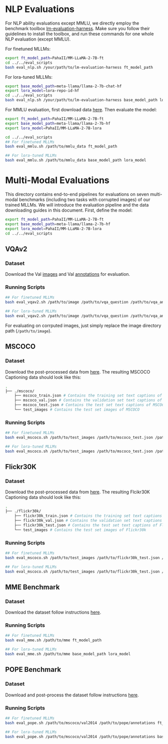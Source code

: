 # NLP Evaluations

For NLP ability evaluations except MMLU, we directly employ the  benchmark toolbox [lm-evaluation-harness](https://github.com/EleutherAI/lm-evaluation-harness). Make sure you follow their guidelines to install the toolbox, and run these commands for one whole NLP evaluation (except MMLU).

For finetuned MLLMs:

```bash
export ft_model_path=PahaII/MM-LLaMA-2-7B-ft
cd ../../eval_scripts
bash eval_nlp.sh /your/path/to/lm-evaluation-harness ft_model_path
```

For lora-tuned MLLMs:

```bash
export base_model_path=meta-llama/llama-2-7b-chat-hf
export lora_model=lora-repo-id-hf
cd ../../eval_scripts
bash eval_nlp.sh /your/path/to/lm-evaluation-harness base_model_path lora_model
```

For MMLU evaluation, first download data [here](https://people.eecs.berkeley.edu/~hendrycks/data.tar). Then evaluate the model:

```bash
export ft_model_path=PahaII/MM-LLaMA-2-7B-ft
export base_model_path=meta-llama/llama-2-7b-hf
export lora_model=PahaII/MM-LLaMA-2-7B-lora

cd ../../eval_scripts
## For finetuned MLLMs
bash eval_mmlu.sh /path/to/mmlu_data ft_model_path

## For lora-tuned MLLMs
bash eval_mmlu.sh /path/to/mmlu_data base_model_path lora_model
```

# Multi-Modal Evaluations

This directory contains end-to-end pipelines for evaluations on seven multi-modal benchmarks (including two tasks with corrupted images) of our trained MLLMs. We will introduce the evaluation pipeline and the data downloading guides in this document. First, define the model:

```bash
export ft_model_path=PahaII/MM-LLaMA-2-7B-ft
export base_model_path=meta-llama/llama-2-7b-hf
export lora_model=PahaII/MM-LLaMA-2-7B-lora
cd ../../eval_scripts
```

## VQAv2

### Dataset

Download the Val [images](https://cocodataset.org/#download) and Val [annotations](https://visualqa.org/download.html) for evaluation.

### Running Scripts

```bash
## For finetuned MLLMs
bash eval_vqav2.sh /path/to/image /path/to/vqa_question /path/to/vqa_annotation ft_model_path

## For lora-tuned MLLMs
bash eval_vqav2.sh /path/to/image /path/to/vqa_question /path/to/vqa_annotation base_model_path lora_model
```

For evaluating on corrputed images, just simply replace the image directory path (`/path/to/image`).

## MSCOCO

### Dataset

Download the post-processed data from [here](https://drive.google.com/file/d/1J922lIqzXpLfqfWd2-F3ZI3mW59lqlBu/view?usp=sharing). The resulting MSCOCO Captioning data should look like this:
```bash
.
├── ./mscoco/                    
    ├── mscoco_train.json # Contains the training set text captions of MSCOCO
    ├── mscoco_val.json # Contains the validation set text captions of MSCOCO
    ├── mscoco_test.json # Contains the test set text captions of MSCOCO
    └── test_images # Contains the test set images of MSCOCO
```

### Running Scripts

```bash
## For finetuned MLLMs
bash eval_mscoco.sh /path/to/test_images /path/to/mscoco_test.json /path/to/mscoco_train.json ft_model_path

## For lora-tuned MLLMs
bash eval_mscoco.sh /path/to/test_images /path/to/mscoco_test.json /path/to/mscoco_train.json base_model_path lora_model
```

## Flickr30K

### Dataset

Download the post-processed data from [here](https://drive.google.com/file/d/1i8-v-U3qlhK9uW_RzV3iV8IRJlKTpcBZ/view?usp=sharing). The resulting Flcikr30K Captioning data should look like this:
```bash
.
├── ./flickr30k/                    
    ├── flickr30k_train.json # Contains the training set text captions of Flickr30k
    ├── flickr30k_val.json # Contains the validation set text captions of Flickr30k
    ├── flickr30k_test.json # Contains the test set text captions of Flickr30k
    └── test_images # Contains the test set images of Flickr30k
```

### Running Scripts

```bash
## For finetuned MLLMs
bash eval_mscoco.sh /path/to/test_images /path/to/flickr30k_test.json /path/to/flickr30k_train.json ft_model_path

## For lora-tuned MLLMs
bash eval_mscoco.sh /path/to/test_images /path/to/flickr30k_test.json /path/to/flickr30k_train.json base_model_path lora_model
```

## MME Benchmark

### Dataset

Download the dataset follow instructions [here](https://github.com/BradyFU/Awesome-Multimodal-Large-Language-Models/tree/Evaluation).

### Running Scripts

```bash
## For finetuned MLLMs
bash eval_mme.sh /path/to/mme ft_model_path

## For lora-tuned MLLMs
bash eval_mme.sh /path/to/mme base_model_path lora_model
```

## POPE Benchmark

### Dataset

Download and post-process the dataset follow instructions [here](https://github.com/RUCAIBox/POPE).

### Running Scripts

```bash
## For finetuned MLLMs
bash eval_pope.sh /path/to/mscoco/val2014 /path/to/pope/annotations ft_model_path

## For lora-tuned MLLMs
bash eval_pope.sh /path/to/mscoco/val2014 /path/to/pope/annotations base_model_path lora_model
```